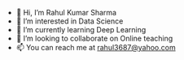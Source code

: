 - 👋 Hi, I’m Rahul Kumar Sharma
- 👀 I’m interested in Data Science
- 🌱 I’m currently learning Deep Learning
- 💞️ I’m looking to collaborate on Online teaching
- 📫 You can reach me at rahul3687@yahoo.com

<!---
rahul3687/rahul3687 is a ✨ special ✨ repository because its `README.md` (this file) appears on your GitHub profile.
You can click the Preview link to take a look at your changes.
--->
